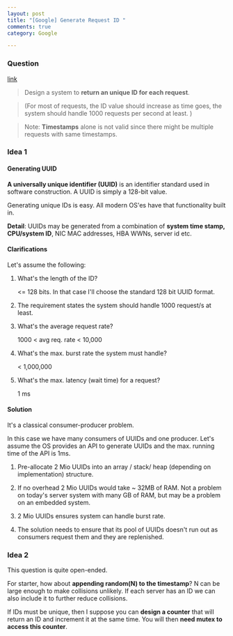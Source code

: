 ```yaml
---
layout: post
title: "[Google] Generate Request ID "
comments: true
category: Google

---
```


### Question 

[link](http://www.careercup.com/question?id=5169800024162304)

> Design a system to __return an unique ID for each request__.

> (For most of requests, the ID value should increase as time goes, the system should handle 1000 requests per second at least. )

> Note: __Timestamps__ alone is not valid since there might be multiple requests with same timestamps.

### Idea 1

#### Generating UUID

__A universally unique identifier (UUID)__ is an identifier standard used in software construction. A UUID is simply a 128-bit value. 

Generating unique IDs is easy. All modern OS'es have that functionality built in. 

__Detail__: UUIDs may be generated from a combination of __system time stamp, CPU/system ID__, NIC MAC addresses, HBA WWNs, server id etc. 

#### Clarifications

Let's assume the following: 

1. What's the length of the ID? 

    <= 128 bits. In that case I'll choose the standard 128 bit UUID format. 

1. The requirement states the system should handle 1000 request/s at least. 

1. What's the average request rate? 

    1000 < avg req. rate < 10,000 

1. What's the max. burst rate the system must handle? 

    < 1,000,000 

1. What's the max. latency (wait time) for a request? 

    1 ms 

#### Solution

It's a classical consumer-producer problem. 

In this case we have many consumers of UUIDs and one producer. Let's assume the OS provides an API to generate UUIDs and the max. running time of the API is 1ms. 

1. Pre-allocate 2 Mio UUIDs into an array / stack/ heap (depending on implementation) structure. 

1. If no overhead 2 Mio UUIDs would take ~ 32MB of RAM. Not a problem on today's server system with many GB of RAM, but may be a problem on an embedded system.

1. 2 Mio UUIDs ensures system can handle burst rate. 
 
1. The solution needs to ensure that its pool of UUIDs doesn't run out as consumers request them and they are replenished.

### Idea 2

This question is quite open-ended. 

For starter, how about __appending random(N) to the timestamp__? N can be large enough to make collisions unlikely. If each server has an ID we can also include it to further reduce collisions. 

If IDs must be unique, then I suppose you can __design a counter__ that will return an ID and increment it at the same time. You will then __need mutex to access this counter__. 
